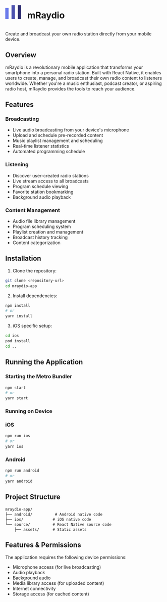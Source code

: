 <div style="display: flex; align-items: center; gap: 20px;">
    <img src="source/assets/svg/logo/logo.svg" alt="mRaydio Logo" width="50" height="44" />
    <h1>mRaydio</h1>
</div>

Create and broadcast your own radio station directly from your mobile device.

## Overview

mRaydio is a revolutionary mobile application that transforms your smartphone into a personal radio station. Built with React Native, it enables users to create, manage, and broadcast their own radio content to listeners worldwide. Whether you're a music enthusiast, podcast creator, or aspiring radio host, mRaydio provides the tools to reach your audience.

## Features

### Broadcasting

- Live audio broadcasting from your device's microphone
- Upload and schedule pre-recorded content
- Music playlist management and scheduling
- Real-time listener statistics
- Automated programming schedule

### Listening

- Discover user-created radio stations
- Live stream access to all broadcasts
- Program schedule viewing
- Favorite station bookmarking
- Background audio playback

### Content Management

- Audio file library management
- Program scheduling system
- Playlist creation and management
- Broadcast history tracking
- Content categorization

## Installation

1. Clone the repository:

```bash
git clone <repository-url>
cd mraydio-app
```

2. Install dependencies:

```bash
npm install
# or
yarn install
```

3. iOS specific setup:

```bash
cd ios
pod install
cd ..
```

## Running the Application

### Starting the Metro Bundler

```bash
npm start
# or
yarn start
```

### Running on Device

### iOS

```bash
npm run ios
# or
yarn ios
```

### Android

```bash
npm run android
# or
yarn android
```

## Project Structure

```plaintext
mraydio-app/
├── android/          # Android native code
├── ios/             # iOS native code
└── source/          # React Native source code
    ├── assets/      # Static assets
```

## Features & Permissions

The application requires the following device permissions:

- Microphone access (for live broadcasting)
- Audio playback
- Background audio
- Media library access (for uploaded content)
- Internet connectivity
- Storage access (for cached content)
